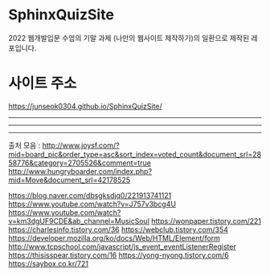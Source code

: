 # SphinxQuizSite
2022 웹개발입문 수업의 기말 과제 (나만의 웹사이트 제작하기)의 일환으로 제작된 레포입니다.

# 사이트 주소
https://junseok0304.github.io/SphinxQuizSite/

---
---
---

출처 모음 :
http://www.joysf.com/?mid=board_pic&order_type=asc&sort_index=voted_count&document_srl=2858776&category=2705526&comment=true
http://www.hungryboarder.com/index.php?mid=Move&document_srl=42178525

https://blog.naver.com/dbsgksdjq0/221913741121
https://www.youtube.com/watch?v=J757v3bcg4U
https://www.youtube.com/watch?v=km3dgUF9CDE&ab_channel=MusicSoul
https://wonpaper.tistory.com/221
https://charlesinfo.tistory.com/36
https://webclub.tistory.com/354
https://developer.mozilla.org/ko/docs/Web/HTML/Element/form
http://www.tcpschool.com/javascript/js_event_eventListenerRegister
https://thisisspear.tistory.com/16
https://yong-nyong.tistory.com/6
https://saybox.co.kr/721
